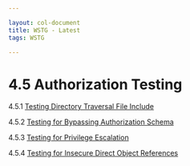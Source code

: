 ```yaml
---

layout: col-document
title: WSTG - Latest
tags: WSTG

---
```

# 4.5 Authorization Testing

4.5.1 [Testing Directory Traversal File Include](01-Testing_Directory_Traversal_File_Include.md)

4.5.2 [Testing for Bypassing Authorization Schema](02-Testing_for_Bypassing_Authorization_Schema.md)

4.5.3 [Testing for Privilege Escalation](03-Testing_for_Privilege_Escalation.md)

4.5.4 [Testing for Insecure Direct Object References](04-Testing_for_Insecure_Direct_Object_References.md)
